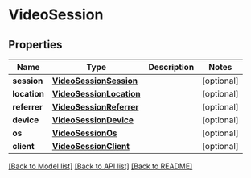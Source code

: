 # VideoSession

## Properties
Name | Type | Description | Notes
------------ | ------------- | ------------- | -------------
**session** | [**VideoSessionSession**](VideoSessionSession.md) |  | [optional] 
**location** | [**VideoSessionLocation**](VideoSessionLocation.md) |  | [optional] 
**referrer** | [**VideoSessionReferrer**](VideoSessionReferrer.md) |  | [optional] 
**device** | [**VideoSessionDevice**](VideoSessionDevice.md) |  | [optional] 
**os** | [**VideoSessionOs**](VideoSessionOs.md) |  | [optional] 
**client** | [**VideoSessionClient**](VideoSessionClient.md) |  | [optional] 

[[Back to Model list]](../README.md#documentation-for-models) [[Back to API list]](../README.md#documentation-for-api-endpoints) [[Back to README]](../README.md)


